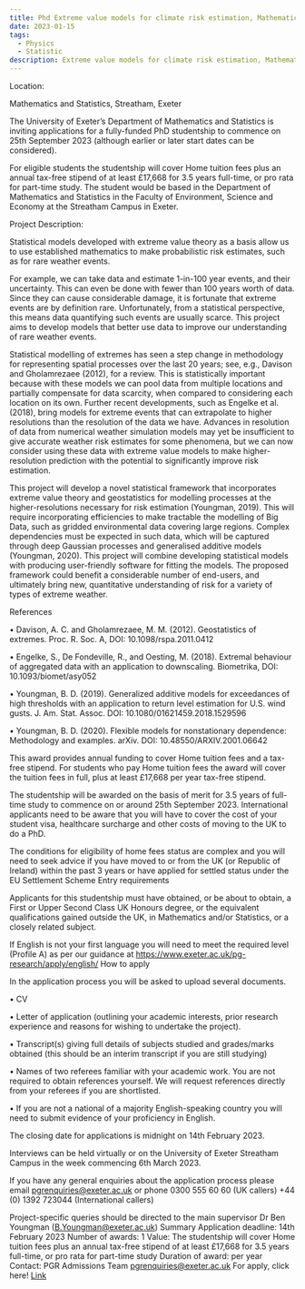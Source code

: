 ```yaml
---
title: Phd Extreme value models for climate risk estimation, Mathematics and Statistics | The closing date for applications is midnight on 14th February 2023.
date: 2023-01-15
tags:
  - Physics
  - Statistic
description: Extreme value models for climate risk estimation, Mathematics and Statistics PhD
---
```

Location:

Mathematics and Statistics, Streatham, Exeter

The University of Exeter’s Department of Mathematics and Statistics is inviting applications for a fully-funded PhD studentship to commence on 25th September 2023 (although earlier or later start dates can be considered). 

For eligible students the studentship will cover Home tuition fees plus an annual tax-free stipend of at least £17,668 for 3.5 years full-time, or pro rata for part-time study.  The student would be based in the Department of Mathematics and Statistics in the Faculty of Environment, Science and Economy at the Streatham Campus in Exeter.

Project Description:

Statistical models developed with extreme value theory as a basis allow us to use established mathematics to make probabilistic risk estimates, such as for rare weather events.

For example, we can take data and estimate 1-in-100 year events, and their uncertainty. This can even be done with fewer than 100 years worth of data. Since they can cause considerable damage, it is fortunate that extreme events are by definition rare. Unfortunately, from a statistical perspective, this means data quantifying such events are usually scarce. This project aims to develop models that better use data to improve our understanding of rare weather events.

Statistical modelling of extremes has seen a step change in methodology for representing spatial processes over the last 20 years; see, e.g., Davison and Gholamrezaee (2012), for a review. This is statistically important because with these models we can pool data from multiple locations and partially compensate for data scarcity, when compared to considering each location on its own. Further recent developments, such as Engelke et al. (2018), bring models for extreme events that can extrapolate to higher resolutions than the resolution of the data we have. Advances in resolution of data from numerical weather simulation models may yet be insufficient to give accurate weather risk estimates for some phenomena, but we can now consider using these data with extreme value models to make higher-resolution prediction with the potential to significantly improve risk estimation.

This project will develop a novel statistical framework that incorporates extreme value theory and geostatistics for modelling processes at the higher-resolutions necessary for risk estimation (Youngman, 2019). This will require incorporating efficiencies to make tractable the modelling of Big Data, such as gridded environmental data covering large regions. Complex dependencies must be expected in such data, which will be captured through deep Gaussian processes and generalised additive models (Youngman, 2020). This project will combine developing statistical models with producing user-friendly software for fitting the models. The proposed framework could benefit a considerable number of end-users, and ultimately bring new, quantitative understanding of risk for a variety of types of extreme weather.

References

• Davison, A. C. and Gholamrezaee, M. M. (2012). Geostatistics of extremes. Proc. R. Soc. A, DOI: 10.1098/rspa.2011.0412

• Engelke, S., De Fondeville, R., and Oesting, M. (2018). Extremal behaviour of aggregated data with an application to downscaling. Biometrika, DOI: 10.1093/biomet/asy052

• Youngman, B. D. (2019). Generalized additive models for exceedances of high thresholds with an application to return level estimation for U.S. wind gusts. J. Am. Stat. Assoc. DOI: 10.1080/01621459.2018.1529596

• Youngman, B. D. (2020). Flexible models for nonstationary dependence: Methodology and examples. arXiv. DOI: 10.48550/ARXIV.2001.06642

This award provides annual funding to cover Home tuition fees and a tax-free stipend.  For students who pay Home tuition fees the award will cover the tuition fees in full, plus at least £17,668 per year tax-free stipend.

The studentship will be awarded on the basis of merit for 3.5 years of full-time study to commence on or around 25th September 2023. International applicants need to be aware that you will have to cover the cost of your student visa, healthcare surcharge and other costs of moving to the UK to do a PhD.

The conditions for eligibility of home fees status are complex and you will need to seek advice if you have moved to or from the UK (or Republic of Ireland) within the past 3 years or have applied for settled status under the EU Settlement Scheme
Entry requirements

Applicants for this studentship must have obtained, or be about to obtain, a First or Upper Second Class UK Honours degree, or the equivalent qualifications gained outside the UK, in Mathematics and/or Statistics, or a closely related subject.

If English is not your first language you will need to meet the required level (Profile A) as per our guidance at https://www.exeter.ac.uk/pg-research/apply/english/
How to apply

In the application process you will be asked to upload several documents. 

• CV

• Letter of application (outlining your academic interests, prior research experience and reasons for wishing to undertake the project).

• Transcript(s) giving full details of subjects studied and grades/marks obtained (this should be an interim transcript if you are still studying)

• Names of two referees familiar with your academic work. You are not required to obtain references yourself. We will request references directly from your referees if you are shortlisted.

• If you are not a national of a majority English-speaking country you will need to submit evidence of your proficiency in English.

The closing date for applications is midnight on 14th February 2023. 

Interviews can be held virtually or on the University of Exeter Streatham Campus in the week commencing 6th March 2023.

If you have any general enquiries about the application process please email pgrenquiries@exeter.ac.uk or phone 0300 555 60 60 (UK callers) +44 (0) 1392 723044 (International callers)

Project-specific queries should be directed to the main supervisor Dr Ben Youngman (B.Youngman@exeter.ac.uk)
Summary
Application deadline:	14th February 2023
Number of awards:	1
Value:	The studentship will cover Home tuition fees plus an annual tax-free stipend of at least £17,668 for 3.5 years full-time, or pro rata for part-time study
Duration of award:	per year
Contact: PGR Admissions Team 	pgrenquiries@exeter.ac.uk
For apply, click here! [Link](/src/https://srs.exeter.ac.uk/urd/sits.urd/run/siw_ipp_lgn.login?process=siw_ipp_app&code1=SSHIPDUM000168&code2=0004)
